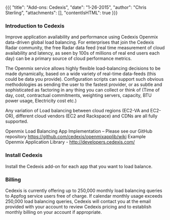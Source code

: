 {{{
  "title": "Add-ons: Cedexis",
  "date": "1-26-2015",
  "author": "Chris Sterling",
  "attachments": [],
  "contentIsHTML": true
}}}

<h3>Introduction to Cedexis</h3>
<p>Improve application availability and performance using Cedexis Openmix data-driven global load balancing. For enterprises that join the Cedexis Radar community, the free Radar data feed (real time measurement of cloud availability and latency, as seen by 100s of millions of real end users each day) can be a primary source of cloud performance metrics.</p>
<p>The Openmix service allows highly flexible load-balancing decisions to be made dynamically, based on a wide variety of real-time data-feeds (this could be data you provide). Configuration scripts can support such obvious methodologies as sending the user to the fastest provider, or as subtle and sophisticated as factoring in any thing you can collect or think of (Time of day, cost, contractual commitments, weighting servers, capacity, BTU power usage, Electricity cost etc.)</p>
<p>Any variation of Load balancing between cloud regions (EC2-VA and EC2-OR), different cloud vendors (EC2 and Rackspace) and CDNs are all fully supported.</p>
<p>Openmix Load Balancing App Implementation – Please see our GitHub repository <a href="https://github.com/cedexis/openmixapplib/wiki">https://github.com/cedexis/openmixapplib/wiki</a> Example Openmix Application Library - <a href="http://developers.cedexis.com/">http://developers.cedexis.com/</a></p>
<h3>Install Cedexis</h3>
<p>Install the Cedexis add-on for each app that you want to load balance.</p>
<h3>Billing</h3>
<p>Cedexis is currently offering up to 250,000 monthly load balancing queries to Appfog service users free of charge. If calendar monthly usage exceeds 250,000 load balancing queries, Cedexis will contact you at the email provided with your account to review Cedexis pricing and to establish monthly billing on your account if appropriate.</p>
